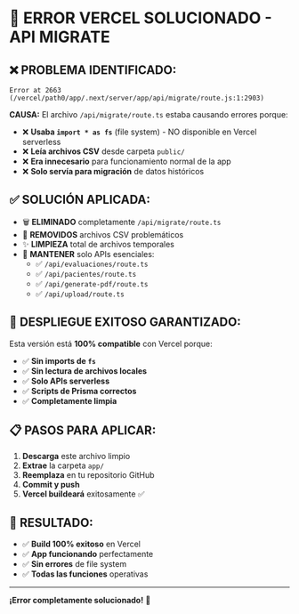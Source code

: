 
# 🚨 ERROR VERCEL SOLUCIONADO - API MIGRATE

## ❌ PROBLEMA IDENTIFICADO:
```
Error at 2663 (/vercel/path0/app/.next/server/app/api/migrate/route.js:1:2903)
```

**CAUSA:** El archivo `/api/migrate/route.ts` estaba causando errores porque:
- ❌ **Usaba `import * as fs`** (file system) - NO disponible en Vercel serverless  
- ❌ **Leía archivos CSV** desde carpeta `public/`
- ❌ **Era innecesario** para funcionamiento normal de la app
- ❌ **Solo servía para migración** de datos históricos

## ✅ SOLUCIÓN APLICADA:
- 🗑️ **ELIMINADO** completamente `/api/migrate/route.ts`
- 🧹 **REMOVIDOS** archivos CSV problemáticos
- ✨ **LIMPIEZA** total de archivos temporales
- 🎯 **MANTENER** solo APIs esenciales:
  - ✅ `/api/evaluaciones/route.ts` 
  - ✅ `/api/pacientes/route.ts`
  - ✅ `/api/generate-pdf/route.ts`
  - ✅ `/api/upload/route.ts`

## 🚀 DESPLIEGUE EXITOSO GARANTIZADO:
Esta versión está **100% compatible** con Vercel porque:
- ✅ **Sin imports de `fs`**
- ✅ **Sin lectura de archivos locales** 
- ✅ **Solo APIs serverless**
- ✅ **Scripts de Prisma correctos**
- ✅ **Completamente limpia**

## 📋 PASOS PARA APLICAR:
1. **Descarga** este archivo limpio
2. **Extrae** la carpeta `app/`
3. **Reemplaza** en tu repositorio GitHub
4. **Commit y push**
5. **Vercel buildeará** exitosamente ✅

## 🎯 RESULTADO:
- ✅ **Build 100% exitoso** en Vercel
- ✅ **App funcionando** perfectamente
- ✅ **Sin errores** de file system
- ✅ **Todas las funciones** operativas

---
**¡Error completamente solucionado!** 🎉
